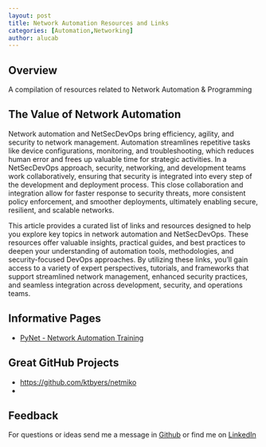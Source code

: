 ```yaml
---
layout: post
title: Network Automation Resources and Links
categories: [Automation,Networking]
author: alucab
---
```


## Overview

A compilation of resources related to Network Automation & Programming

## The Value of Network Automation
Network automation and NetSecDevOps bring efficiency, agility, and security to network management. Automation streamlines repetitive tasks like device configurations, monitoring, and troubleshooting, which reduces human error and frees up valuable time for strategic activities. In a NetSecDevOps approach, security, networking, and development teams work collaboratively, ensuring that security is integrated into every step of the development and deployment process. This close collaboration and integration allow for faster response to security threats, more consistent policy enforcement, and smoother deployments, ultimately enabling secure, resilient, and scalable networks.

This article provides a curated list of links and resources designed to help you explore key topics in network automation and NetSecDevOps. These resources offer valuable insights, practical guides, and best practices to deepen your understanding of automation tools, methodologies, and security-focused DevOps approaches. By utilizing these links, you’ll gain access to a variety of expert perspectives, tutorials, and frameworks that support streamlined network management, enhanced security practices, and seamless integration across development, security, and operations teams.

## Informative Pages

- [PyNet - Network Automation Training](https://pynet.twb-tech.com)

## Great GitHub Projects
- https://github.com/ktbyers/netmiko
- 

## Feedback
For questions or ideas send me a message in [Github](https://github.com/alucab/vulnerabilitysheets) or find me on [LinkedIn](https://www.linkedin.com/in/alucab)

